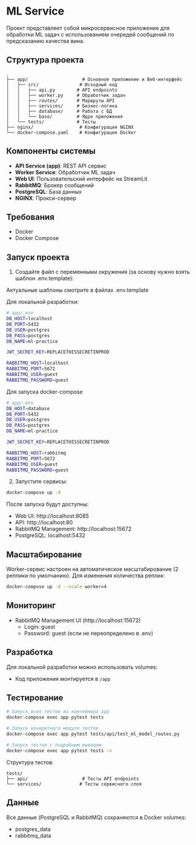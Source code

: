 # ML Service

Проект представляет собой микросервисное приложение для обработки ML задач с использованием очередей сообщений по предсказанию качества вина.

## Структура проекта

```
.
├── app/                    # Основное приложение и Веб-интерфейс
│   ├── src/               # Исходный код
│   │   ├── api.py        # API endpoints
│   │   ├── worker.py     # Обработчик задач
│   │   ├── routes/       # Маршруты API
│   │   ├── services/     # Бизнес-логика
│   │   ├── database/     # Работа с БД
│   │   └── base/         # Ядро приложения
│   └── tests/            # Тесты
├── nginx/                 # Конфигурация NGINX
└── docker-compose.yaml    # Конфигурация Docker
```

## Компоненты системы

- **API Service (app)**: REST API сервис
- **Worker Service**: Обработчик ML задач
- **Web UI**: Пользовательский интерфейс на StreamLit
- **RabbitMQ**: Брокер сообщений
- **PostgreSQL**: База данных
- **NGINX**: Прокси-сервер

## Требования

- Docker
- Docker Compose

## Запуск проекта

1. Создайте файл с переменными окружения (за основу нужно взять шаблон .env.template):

Актуальные шаблоны смотрите в файлах .env.template

Для локальной разработки:
```bash
# app/.env
DB_HOST=localhost
DB_PORT=5432
DB_USER=postgres
DB_PASS=postgres
DB_NAME=ml-practice

JWT_SECRET_KEY=REPLACETHISSECRETINPROD

RABBITMQ_HOST=localhost
RABBITMQ_PORT=5672
RABBITMQ_USER=guest
RABBITMQ_PASSWORD=guest
```
Для запуска docker-compose
```bash
# app/.env
DB_HOST=database
DB_PORT=5432
DB_USER=postgres
DB_PASS=postgres
DB_NAME=ml-practice

JWT_SECRET_KEY=REPLACETHISSECRETINPROD

RABBITMQ_HOST=rabbitmq
RABBITMQ_PORT=5672
RABBITMQ_USER=guest
RABBITMQ_PASSWORD=guest
```

2. Запустите сервисы:

```bash
docker-compose up -d
```

После запуска будут доступны:

- Web UI: http://localhost:8085
- API: http://localhost:80
- RabbitMQ Management: http://localhost:15672
- PostgreSQL: localhost:5432

## Масштабирование

Worker-сервис настроен на автоматическое масштабирование (2 реплики по умолчанию). Для изменения количества реплик:

```bash
docker-compose up -d --scale worker=4
```

## Мониторинг

- RabbitMQ Management UI (http://localhost:15672)
  - Login: guest
  - Password: guest
    (если не переопределено в .env)

## Разработка

Для локальной разработки можно использовать volumes:
- Код приложения монтируется в `/app`

## Тестирование

```bash
# Запуск всех тестов из контейнера app
docker-compose exec app pytest tests
```
```bash
# Запуск конкретного модуля тестов
docker-compose exec app pytest tests/api/test_ml_model_routes.py
```

```bash
# Запуск тестов с подробным выводом
docker-compose exec app pytest tests -v
```

Структура тестов:
```
tests/
├── api/                    # Тесты API endpoints
└── services/              # Тесты сервисного слоя
```

## Данные

Все данные (PostgreSQL и RabbitMQ) сохраняются в Docker volumes:
- postgres_data
- rabbitmq_data